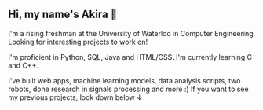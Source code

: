 ## Hi, my name's Akira 👋

I'm a rising freshman at the University of Waterloo in Computer Engineering. Looking for interesting projects to work on!

I'm proficient in Python, SQL, Java and HTML/CSS. I'm currently learning C and C++.

I've built web apps, machine learning models, data analysis scripts, two robots, done research in signals processing and more :) If you want to see my previous projects, look down below &#8595;

<!--
**AkiraY1/AkiraY1** is a ✨ _special_ ✨ repository because its `README.md` (this file) appears on your GitHub profile.

Here are some ideas to get you started:

- 🔭 I’m currently working on ...
- 🌱 I’m currently learning ...
- 👯 I’m looking to collaborate on ...
- 🤔 I’m looking for help with ...
- 💬 Ask me about ...
- 📫 How to reach me: ...
- 😄 Pronouns: ...
- ⚡ Fun fact: ...
-->
